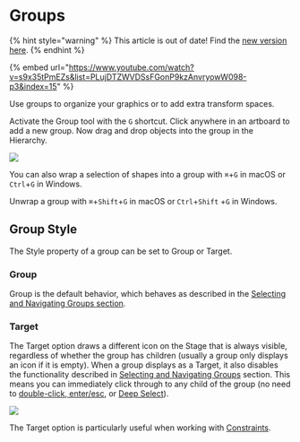 # Groups

{% hint style="warning" %}
This article is out of date! Find the [new version here](https://rive.app/community/doc/groups/docktcOluWe7).
{% endhint %}

{% embed url="https://www.youtube.com/watch?v=s9x35tPmEZs&list=PLujDTZWVDSsFGonP9kzAnvryowW098-p3&index=15" %}

Use groups to organize your graphics or to add extra transform spaces.

Activate the Group tool with the `G` shortcut. Click anywhere in an artboard to add a new group. Now drag and drop objects into the group in the Hierarchy.

![](../../../.gitbook/assets/node.gif)

You can also wrap a selection of shapes into a group with `⌘`+`G` in macOS or `Ctrl`+`G` in Windows.

Unwrap a group with `⌘`+`Shift`+`G` in macOS or `Ctrl`+`Shift` +`G` in Windows.

## Group Style

The Style property of a group can be set to Group or Target.

### Group

Group is the default behavior, which behaves as described in the [Selecting and Navigating Groups section](selecting-and-navigating-groups.md).

### Target

The Target option draws a different icon on the Stage that is always visible, regardless of whether the group has children (usually a group only displays an icon if it is empty). When a group displays as a Target, it also disables the functionality described in [Selecting and Navigating Groups](selecting-and-navigating-groups.md) section. This means you can immediately click through to any child of the group (no need to [double-click](selecting-and-navigating-groups.md#double-click),[ enter/esc](selecting-and-navigating-groups.md#enter-and-esc-shortcuts), or [Deep Select](selecting-and-navigating-groups.md#deep-select)).

![](../../../.gitbook/assets/2021-08-03-19.47.17.gif)

The Target option is particularly useful when working with [Constraints](../../constraints/).

